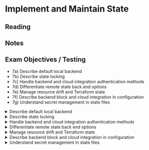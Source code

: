# Implement and Maintain State

## Reading

## Notes

## Exam Objectives / Testing

- 7a)	Describe default local backend
- 7b)	Describe state locking
- 7c)	Handle backend and cloud integration authentication methods
- 7d)	Differentiate remote state back end options
- 7e)	Manage resource drift and Terraform state
- 7f)	Describe backend block and cloud integration in configuration
- 7g)	Understand secret management in state files

<details>
<summary>Describe default local backend</summary>

- Nested list
  - with sub-items
</details>

<details>
<summary>Describe state locking</summary>

- Nested list
  - with sub-items
</details>

<details>
<summary>Handle backend and cloud integration authentication methods</summary>

- Nested list
  - with sub-items
</details>

<details>
<summary>Differentiate remote state back end options</summary>

- Nested list
  - with sub-items
</details>

<details>
<summary>Manage resource drift and Terraform state</summary>

- Nested list
  - with sub-items
</details>

<details>
<summary>Describe backend block and cloud integration in configuration</summary>

- Nested list
  - with sub-items
</details>

<details>
<summary>Understand secret management in state files</summary>

- Nested list
  - with sub-items
</details>